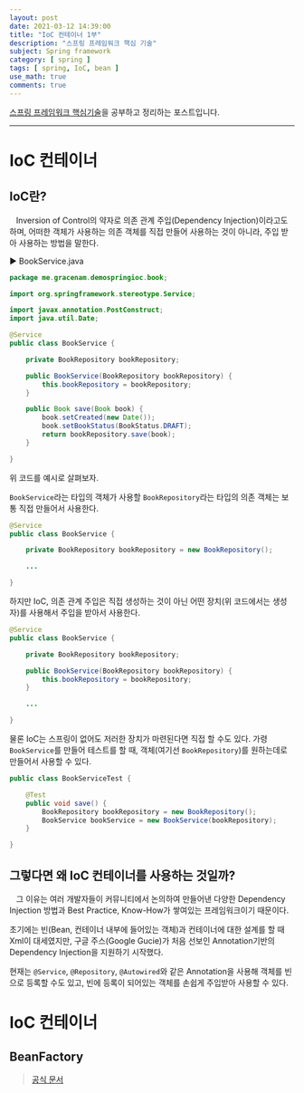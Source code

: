 ```yaml
---
layout: post
date: 2021-03-12 14:39:00
title: "IoC 컨테이너 1부"
description: "스프링 프레임워크 핵심 기술"
subject: Spring framework
category: [ spring ]
tags: [ spring, IoC, bean ]
use_math: true
comments: true
---
```


[스프링 프레임워크 핵심기술](https://www.inflearn.com/course/spring-framework_core/dashboard)을 공부하고 정리하는 포스트입니다.

---

# IoC 컨테이너

## IoC란?

&nbsp;&nbsp;&nbsp;Inversion of Control의 약자로 의존 관계 주입(Dependency Injection)이라고도 하며, 어떠한 객체가 사용하는 의존 객체를 직접 만들어 사용하는 것이 아니라, 주입 받아 사용하는 방법을 말한다.

&#9654; BookService.java

```java
package me.gracenam.demospringioc.book;

import org.springframework.stereotype.Service;

import javax.annotation.PostConstruct;
import java.util.Date;

@Service
public class BookService {

    private BookRepository bookRepository;

    public BookService(BookRepository bookRepository) {
        this.bookRepository = bookRepository;
    }

    public Book save(Book book) {
        book.setCreated(new Date());
        book.setBookStatus(BookStatus.DRAFT);
        return bookRepository.save(book);
    }

}
```

위 코드를 예시로 살펴보자.

`BookService`라는 타입의 객체가 사용할 `BookRepository`라는 타입의 의존 객체는 보통 직접 만들어서 사용한다.

```java
@Service
public class BookService {

    private BookRepository bookRepository = new BookRepository();

    ...

}
```

하지만 IoC, 의존 관계 주입은 직접 생성하는 것이 아닌 어떤 장치(위 코드에서는 생성자)를 사용해서 주입을 받아서 사용한다.

```java
@Service
public class BookService {

    private BookRepository bookRepository;

    public BookService(BookRepository bookRepository) {
        this.bookRepository = bookRepository;
    }

    ...

}
```

물론 IoC는 스프링이 없어도 저러한 장치가 마련된다면 직접 할 수도 있다. 가령 `BookService`를 만들어 테스트를 할 때, 객체(여기선 `BookRepository`)를 원하는데로 만들어서 사용할 수 있다.

```java
public class BookServiceTest {

    @Test
    public void save() {
        BookRepository bookRepository = new BookRepository();
        BookService bookService = new BookService(bookRepository);
    }

}
```

## 그렇다면 왜 IoC 컨테이너를 사용하는 것일까?

&nbsp;&nbsp;&nbsp;그 이유는 여러 개발자들이 커뮤니티에서 논의하여 만들어낸 다양한 Dependency Injection 방법과 Best Practice, Know-How가 쌓여있는 프레임워크이기 때문이다.

초기에는 빈(Bean, 컨테이너 내부에 들어있는 객체)과 컨테이너에 대한 설계를 할 때 Xml이 대세였지만, 구글 주스(Google Gucie)가 처음 선보인 Annotation기반의 Dependency Injection을 지원하기 시작했다.

현재는 `@Service`, `@Repository`, `@Autowired`와 같은 Annotation을 사용해 객체를 빈으로 등록할 수도 있고, 빈에 등록이 되어있는 객체를 손쉽게 주입받아 사용할 수 있다.

# IoC 컨테이너

## BeanFactory

> [공식 문서](https://docs.spring.io/spring-framework/docs/5.0.8.RELEASE/javadoc-api/org/springframework/beans/factory/BeanFactory.html)
